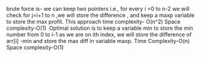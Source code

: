 brute force is- we can keep two pointers i.e., for every i =0 to n-2 we will check for j=i+1 to n ,we will store the difference , and keep a maxp variable to store the max profit.
This approach time complexity- O(n^2)
Space complexity-O(1)
​
Optimal solution is to keep a variable min to store the min number from 0 to i-1 as we are on ith index, we will store the difference of arr[i] -min and store the max diff in variable maxp.
Time Complexity-O(n)
Space complexity-O(1)